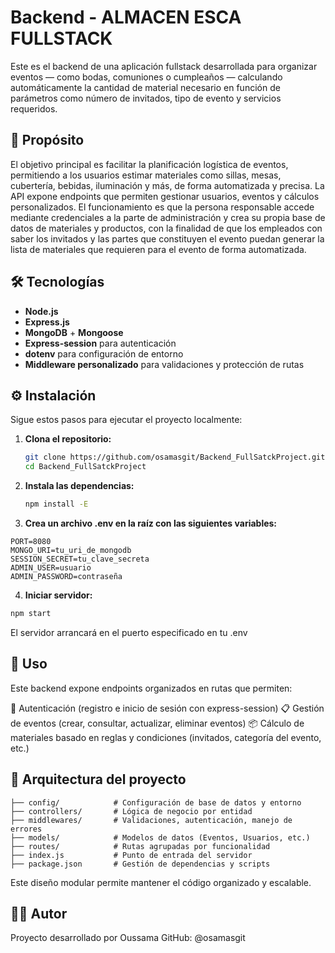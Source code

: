 # Backend - ALMACEN ESCA FULLSTACK

Este es el backend de una aplicación fullstack desarrollada para organizar eventos — como bodas, comuniones o cumpleaños — calculando automáticamente la cantidad de material necesario en función de parámetros como número de invitados, tipo de evento y servicios requeridos.

## 📌 Propósito

El objetivo principal es facilitar la planificación logística de eventos, permitiendo a los usuarios estimar materiales como sillas, mesas, cubertería, bebidas, iluminación y más, de forma automatizada y precisa. La API expone endpoints que permiten gestionar usuarios, eventos y cálculos personalizados.
El funcionamiento es que la persona responsable accede mediante credenciales a la parte de administración y crea su propia base de datos de materiales y productos, con la finalidad de que los empleados con saber los invitados y las partes que constituyen el evento puedan generar la lista de materiales que requieren para el evento de forma automatizada.

## 🛠️ Tecnologías

- **Node.js**
- **Express.js**
- **MongoDB** + **Mongoose**
- **Express-session** para autenticación
- **dotenv** para configuración de entorno
- **Middleware personalizado** para validaciones y protección de rutas

## ⚙️ Instalación

Sigue estos pasos para ejecutar el proyecto localmente:

1. **Clona el repositorio:**
   ```bash
   git clone https://github.com/osamasgit/Backend_FullSatckProject.git
   cd Backend_FullSatckProject
   ```
2. **Instala las dependencias:**
   ```bash
   npm install -E
   ```
3. **Crea un archivo .env en la raíz con las siguientes variables:**
  ```dotenv
  PORT=8080
  MONGO_URI=tu_uri_de_mongodb
  SESSION_SECRET=tu_clave_secreta
  ADMIN_USER=usuario
  ADMIN_PASSWORD=contraseña
  ```
4. **Iniciar servidor:**
  ```bash
  npm start
  ```
El servidor arrancará en el puerto especificado en tu .env

## 🚀 Uso

Este backend expone endpoints organizados en rutas que permiten:

🔐 Autenticación (registro e inicio de sesión con express-session)
📋 Gestión de eventos (crear, consultar, actualizar, eliminar eventos)
📦 Cálculo de materiales basado en reglas y condiciones (invitados, categoría del evento, etc.)

## 🧱 Arquitectura del proyecto
```text
├── config/            # Configuración de base de datos y entorno
├── controllers/       # Lógica de negocio por entidad
├── middlewares/       # Validaciones, autenticación, manejo de errores
├── models/            # Modelos de datos (Eventos, Usuarios, etc.)
├── routes/            # Rutas agrupadas por funcionalidad
├── index.js           # Punto de entrada del servidor
├── package.json       # Gestión de dependencias y scripts
```
Este diseño modular permite mantener el código organizado y escalable.

## 👨‍💻 Autor
Proyecto desarrollado por Oussama GitHub: @osamasgit
